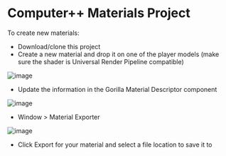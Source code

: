 # Computer++ Materials Project

To create new materials:
* Download/clone this project
* Create a new material and drop it on one of the player models (make sure the shader is Universal Render Pipeline compatible)

![image](https://github.com/KyleTheScientist/CppMaterials/assets/16724608/4c0ab46c-6386-449d-9850-f922a06b822d)

* Update the information in the Gorilla Material Descriptor component

![image](https://github.com/KyleTheScientist/CppMaterials/assets/16724608/e1f02cae-7065-4d98-937a-7d762807332e)

* Window > Material Exporter

![image](https://github.com/KyleTheScientist/CppMaterials/assets/16724608/f99cfc57-cfc1-4b1b-92ab-83afb5216dee)

* Click Export for your material and select a file location to save it to

